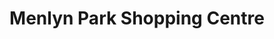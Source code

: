 ---
title: "Menlyn Park Shopping Centre"
url: /pretoria/menlyn-park-shopping-centre/
shop: Einkaufszentrum
---